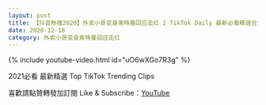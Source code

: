 ```yaml
---
layout: post
title: 【抖音熱搜2020】外卖小哥变身奥特曼回应走红 1 TikTok Daily 最新必看精選合集2020 12 18
date: 2020-12-18
category: 外卖小哥变身奥特曼回应走红
---
```


{% include youtube-video.html id="uO6wXGo7R3g" %}

2021必看 最新精選 Top TikTok Trending Clips

喜歡請點贊轉發加訂閱 Like & Subscribe：[YouTube](https://www.youtube.com/channel/UCAoR7VcanIPd04uEq_GIylA/videos)

